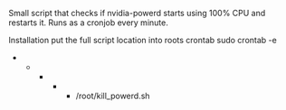 Small script that checks if nvidia-powerd starts using 100% CPU and restarts it.
Runs as a cronjob every minute.

Installation
put the full script location into roots crontab
sudo crontab -e 
* * * * * /root/kill_powerd.sh

